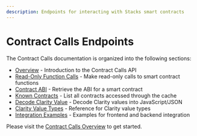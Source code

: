 ```yaml
---
description: Endpoints for interacting with Stacks smart contracts
---
```


# Contract Calls Endpoints

The Contract Calls documentation is organized into the following sections:

- [Overview](contract-calls/README.md) - Introduction to the Contract Calls API
- [Read-Only Function Calls](contract-calls/read-only-calls.md) - Make read-only calls to smart contract functions
- [Contract ABI](contract-calls/contract-abi.md) - Retrieve the ABI for a smart contract
- [Known Contracts](contract-calls/known-contracts.md) - List all contracts accessed through the cache
- [Decode Clarity Value](contract-calls/decode-clarity-value.md) - Decode Clarity values into JavaScript/JSON
- [Clarity Value Types](contract-calls/clarity-value-types.md) - Reference for Clarity value types
- [Integration Examples](contract-calls/integration-examples.md) - Examples for frontend and backend integration

Please visit the [Contract Calls Overview](contract-calls/README.md) to get started.
